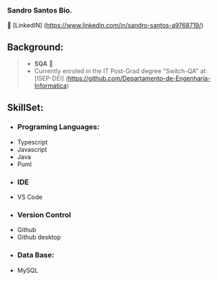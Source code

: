 ### Sandro Santos Bio.
👤 [LinkedIN] (https://www.linkedin.com/in/sandro-santos-a9768719/)

## Background:
>* **SQA**
🚧 
>* Currently enroled in the IT Post-Grad degree "Switch-QA" at: [ISEP-DEI] (https://github.com/Departamento-de-Engenharia-Informatica)

## SkillSet:
* ### Programing Languages:
* Typescript
* Javascript
* Java
* Puml
* ### IDE
* VS Code
* ### Version Control
* Github
* Github desktop
* ### Data Base:
* MySQL


<!--
**sandroffdsantos/sandroffdsantos** is a ✨ _special_ ✨ repository because its `README.md` (this file) appears on your GitHub profile.

Here are some ideas to get you started:

- 🔭 I’m currently working on ...
- 🌱 I’m currently learning ...
- 👯 I’m looking to collaborate on ...
- 🤔 I’m looking for help with ...
- 💬 Ask me about ...
- 📫 How to reach me: ...
- 😄 Pronouns: ...
- ⚡ Fun fact: ...
-->
